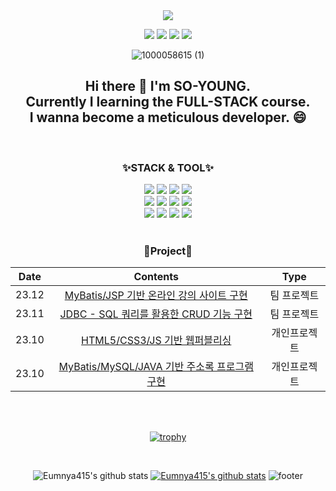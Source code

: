 <div align="center">

<img src="https://capsule-render.vercel.app/api?type=Waving&color=random&height=220&section=header&text=SO-YOUNG!&fontSize=80" />

<a href="https://blog.naver.com/2124524" target="_blank"><img src="https://img.shields.io/badge/blog-03C75A?style=flat-square&logo=naver&logoColor=white"/></a>
<a href="https://www.instagram.com/s_y_415" target="_blank"><img src="https://img.shields.io/badge/Instagram-E4405F?style=square&logo=instagram&logoColor=white"/></a>
<a href="http://qr.kakao.com/talk/Izpi45cWlcbi1w63opmw6zqgY9c-" target="_blank"><img src="https://img.shields.io/badge/Kakao-FFCD00?style=square&logo=kakaotalk&logoColor=white"/></a>
<a href="https://velog.io/@eumnya415" target="_blank"><img src="https://img.shields.io/badge/velog-20C997?style=square&logo=velog&logoColor=white"/></a>

![1000058615 (1)](https://github.com/Eumnya415/Eumnya415/assets/145963611/39cc1275-3b88-4f40-926c-b6dfd725885d)
<h2>Hi there 👋 I'm SO-YOUNG. <br> Currently I learning the FULL-STACK course. <br> I wanna become a meticulous developer. 😄</h2>
<br>
<h3>✨STACK & TOOL✨</h3>
<img src="https://img.shields.io/badge/JAVA-C01818?style=flat-square&logo=coffeescript&logoColor=white"/>
<img src="https://img.shields.io/badge/MySQL-4479A1?style=flat-square&logo=mysql&logoColor=white"/>
<img src="https://img.shields.io/badge/MariaDB-003545?style=flat-square&logo=mariadb&logoColor=white"/>
<img src="https://img.shields.io/badge/IntelliJ-000000?style=flat-square&logo=intellijidea&logoColor=white"/>
<br>
<img src="https://img.shields.io/badge/GitHub-181717?style=flat-square&logo=github&logoColor=white"/>
<img src="https://img.shields.io/badge/GitBash-F05032?style=flat-square&logo=git&logoColor=white"/>
<img src="https://img.shields.io/badge/VSCode-2F80ED?style=flat-square&logo=&logoColor=white"/>
<img src="https://img.shields.io/badge/eclipse-2C2255?style=flat-square&logo=eclipseide&logoColor=white"/>
<br>
<img src="https://img.shields.io/badge/HTML5-E34F26?style=flat-square&logo=html5&logoColor=white"/>
<img src="https://img.shields.io/badge/CSS3-1572B6?style=flat-square&logo=css3&logoColor=white"/>
<img src="https://img.shields.io/badge/JavaScript-F7DF1E?style=flat-square&logo=javascript&logoColor=white"/>
<img src="https://img.shields.io/badge/Notion-000000?style=flat-square&logo=Notion&logoColor=white">
<br>
<br>

<H3>🌱Project🌱</H3>

<!-- | 23.10 | Dear-My-wwnoov | 개인 프로젝트 | -->

| Date | Contents | Type |
|:---:|:---:|:---:|
| 23.12 | [MyBatis/JSP 기반 온라인 강의 사이트 구현](https://github.com/Eumnya415/NOV_Team_Project#readme)  | 팀 프로젝트 |
| 23.11 | [JDBC - SQL 쿼리를 활용한 CRUD 기능 구현](https://github.com/Eumnya415/team3_project#readme)  | 팀 프로젝트 |
| 23.10 | [HTML5/CSS3/JS 기반 웹퍼블리싱](https://github.com/Eumnya415/PRJ_01_WEB_Publishing/tree/main#readme) | 개인프로젝트 |
| 23.10 | [MyBatis/MySQL/JAVA 기반 주소록 프로그램 구현](https://github.com/Eumnya415/PRJ_02_DB#readme) | 개인프로젝트 |

<!-- https://github.com/Eumnya415/PRJ_01_WEB_Publishing/blob/7c54da46fe90cab73ed1ba7a445f61ae1ddece62/README.md -->
<br>
<br>
<p><a href="https://github.com/Eumnya415/github-profile-trophy"><img src="https://github-profile-trophy.vercel.app/?username=Eumnya415" alt="trophy"></a></p>
<br>

<!--
**Eumnya415/Eumnya415** is a ✨ _special_ ✨ repository because its `README.md` (this file) appears on your GitHub profile.

Here are some ideas to get you started:

- 🔭 I’m currently working on ...
- 🌱 I’m currently learning ...
- 👯 I’m looking to collaborate on ...
- 🤔 I’m looking for help with ...
- 💬 Ask me about ...
- 📫 How to reach me: ...
- 😄 Pronouns: ...
- ⚡ Fun fact: ...
-->

<p><img src="https://github-readme-stats.vercel.app/api?username=Eumnya415&amp;show_icons=true" alt="Eumnya415&#39;s github stats">
<a href="https://github.com/Eumnya415"><img src="https://github-readme-stats.vercel.app/api/top-langs/?username=Eumnya415&amp;show_icons=true&amp;hide_border=true&amp;title_color=004386&amp;icon_color=004386&amp;layout=compact" alt="Eumnya415&#39;s github stats"></a>
<img src="https://capsule-render.vercel.app/api?type=waving&amp;color=auto&amp;height=100&amp;section=footer" alt="footer"></p>
</div>
